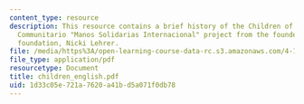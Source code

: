 ```yaml
---
content_type: resource
description: This resource contains a brief history of the Children of Guayaquil Centro
  Communitario "Manos Solidarias Internacional" project from the founder of the charitable
  foundation, Nicki Lehrer.
file: /media/https%3A/open-learning-course-data-rc.s3.amazonaws.com/4-170-ecuador-workshop-fall-2006/1d33c05e721a7620a41bd5a071f0db78_children_english.pdf
file_type: application/pdf
resourcetype: Document
title: children_english.pdf
uid: 1d33c05e-721a-7620-a41b-d5a071f0db78
---
```

